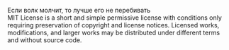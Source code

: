 Если волк молчит, то лучше его не перебивать  
MIT License is a short and simple permissive license with conditions only requiring preservation of copyright and license notices. Licensed works, modifications, and larger works may be distributed under different terms and without source code.
